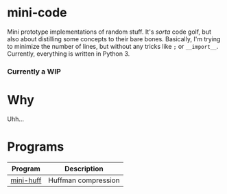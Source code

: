 
# mini-code

Mini prototype implementations of random stuff. It's *sorta* code golf, but also about distilling some concepts to their bare bones. Basically, I'm trying to minimize the number of lines, but without any tricks like `;` or `__import__`. Currently, everything is written in Python 3.

### Currently a WIP

# Why

Uhh...

# Programs

| Program           | Description                   |
| ----------------- | ----------------------------- |
| [mini-huff]       | Huffman compression           |

[mini-huff]: mini-huff/
